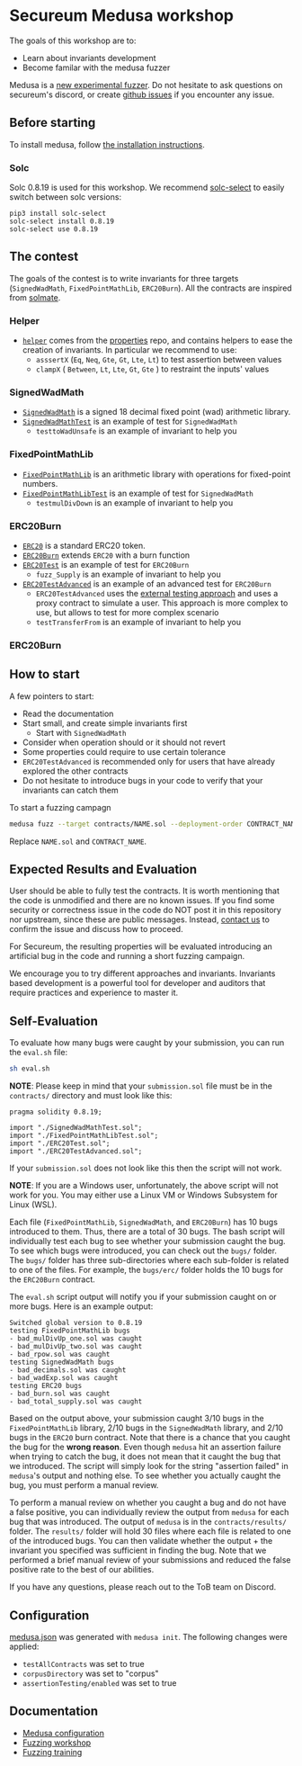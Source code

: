 
# Secureum Medusa workshop

The goals of this workshop are to:
- Learn about invariants development
- Become familar with the medusa fuzzer

Medusa is a [new experimental fuzzer](https://github.com/crytic/medusa). Do not hesitate to ask questions on secureum's discord, or create [github issues](https://github.com/crytic/medusa/issues/new) if you encounter any issue.

## Before starting

To install medusa, follow [the installation instructions](https://github.com/crytic/medusa/#installation).

### Solc

Solc 0.8.19 is used for this workshop. We recommend [solc-select](https://github.com/crytic/solc-select) to easily switch between solc versions:
```
pip3 install solc-select
solc-select install 0.8.19
solc-select use 0.8.19
```

## The contest

The goals of the contest is to write invariants for three targets (`SignedWadMath`, `FixedPointMathLib`, `ERC20Burn`). All the contracts are inspired from [solmate](https://github.com/transmissions11/solmate).


### Helper
- [`helper`](./contracts/helper.sol) comes from the [properties](https://github.com/crytic/properties) repo, and contains helpers to ease the creation of invariants. In particular we recommend to use:
  - `asssertX` (`Eq`, `Neq`, `Gte`, `Gt`, `Lte`, `Lt`) to test assertion between values
  - `clampX` ( `Between`, `Lt`, `Lte`, `Gt`, `Gte` ) to restraint the inputs' values 

### SignedWadMath
- [`SignedWadMath`](./contracts/SignedWadMath.sol) is a signed 18 decimal fixed point (wad) arithmetic library.
- [`SignedWadMathTest`](./contracts/SignedWadMathTest.sol) is an example of test for `SignedWadMath` 
  - `testtoWadUnsafe` is an example of invariant to help you

### FixedPointMathLib
- [`FixedPointMathLib`](./contracts/FixedPointMathLib.sol) is an arithmetic library with operations for fixed-point numbers.
- [`FixedPointMathLibTest`](./contracts/FixedPointMathLibTest.sol) is an example of test for `SignedWadMath` 
  - `testmulDivDown` is an example of invariant to help you

### ERC20Burn
- [`ERC20`](./contracts/ERC20.sol) is a standard ERC20 token.
- [`ERC20Burn`](./contracts/ERC20Burn.sol) extends `ERC20`  with a burn function
- [`ERC20Test`](./contracts/ERC20Test.sol) is an example of test for `ERC20Burn` 
  - `fuzz_Supply` is an example of invariant to help you
- [`ERC20TestAdvanced`](./contracts/ERC20TestAdvanced.sol) is an example of an advanced test for `ERC20Burn` 
   - `ERC20TestAdvanced` uses the [external testing approach](https://secure-contracts.com/program-analysis/echidna/basic/common-testing-approaches.html#external-testing) and uses a proxy contract to simulate a user. This approach is more complex to use, but allows to test for more complex scenario
   - `testTransferFrom`  is an example of invariant to help you

### ERC20Burn


## How to start

A few pointers to start:

- Read the documentation
- Start small, and create simple invariants first
  -  Start with `SignedWadMath`
- Consider when operation should or it should not revert
- Some properties could require to use certain tolerance
-  `ERC20TestAdvanced` is recommended only for users that have already explored the other contracts
- Do not hesitate to introduce bugs in your code to verify that your invariants can catch them


To start a fuzzing campagn
```bash
medusa fuzz --target contracts/NAME.sol --deployment-order CONTRACT_NAME
```
Replace `NAME.sol` and `CONTRACT_NAME`.

## Expected Results and Evaluation

User should be able to fully test the contracts. It is worth mentioning that the code is unmodified and there are no known issues. If you find some security or correctness issue in the code do NOT post it in this repository nor upstream, since these are public messages. Instead, [contact us](mailto:josselin@trailofits.com) to confirm the issue and discuss how to proceed.

For Secureum, the resulting properties will be evaluated introducing an artificial bug in the code and running a short fuzzing campaign.

We encourage you to try different approaches and invariants. Invariants based development is a powerful tool for developer and auditors that require practices and experience to master it. 

## Self-Evaluation

To evaluate how many bugs were caught by your submission, you can run the `eval.sh` file:
```bash
sh eval.sh
```

**NOTE**: Please keep in mind that your `submission.sol` file must be in the `contracts/` directory and must look like this:
```solidity
pragma solidity 0.8.19;

import "./SignedWadMathTest.sol";
import "./FixedPointMathLibTest.sol";
import "./ERC20Test.sol";
import "./ERC20TestAdvanced.sol";
```

If your `submission.sol` does not look like this then the script will not work.

**NOTE**: If you are a Windows user, unfortunately, the above script will not work for you. You may either use a Linux VM or Windows Subsystem for Linux (WSL).

Each file (`FixedPointMathLib`, `SignedWadMath`, and `ERC20Burn`) has 10 bugs introduced to them. Thus, there are a total of 30 bugs. The bash script will individually test each bug to see whether your submission caught the bug. To see which bugs were introduced, you can check out the `bugs/` folder. The `bugs/` folder has three sub-directories where each sub-folder is related to one of the files. For example, the `bugs/erc/` folder holds the 10 bugs for the `ERC20Burn` contract.

The `eval.sh` script output will notify you if your submission caught on or more bugs. Here is an example output:
 ```
 Switched global version to 0.8.19
testing FixedPointMathLib bugs
 - bad_mulDivUp_one.sol was caught
 - bad_mulDivUp_two.sol was caught
 - bad_rpow.sol was caught
testing SignedWadMath bugs
 - bad_decimals.sol was caught
 - bad_wadExp.sol was caught
testing ERC20 bugs
 - bad_burn.sol was caught
 - bad_total_supply.sol was caught
```
 Based on the output above, your submission caught 3/10 bugs in the `FixedPointMathLib` library, 2/10 bugs in the `SignedWadMath` library, and 2/10 bugs in the `ERC20` burn contract. Note that there is a chance that you caught the bug for the **wrong reason**. Even though `medusa` hit an assertion failure when trying to catch the bug, it does not mean that it caught the bug that we introduced. The script will simply look for the string "assertion failed" in `medusa`'s output and nothing else. To see whether you actually caught the bug, you must perform a manual review.

 To perform a manual review on whether you caught a bug and do not have a false positive, you can individually review the output from `medusa` for each bug that was introduced. The output of `medusa` is in the `contracts/results/` folder. The `results/` folder will hold 30 files where each file is related to one of the introduced bugs. You can then validate whether the output + the invariant you specified was sufficient in finding the bug. Note that we performed a brief manual review of your submissions and reduced the false positive rate to the best of our abilities. 

 If you have any questions, please reach out to the ToB team on Discord. 

## Configuration
[medusa.json](./medusa.json) was generated with `medusa init`. The following changes were applied:
- `testAllContracts` was set to true
- `corpusDirectory` was set to "corpus"
- `assertionTesting/enabled` was set to true

## Documentation
- [Medusa configuration](https://github.com/crytic/medusa/wiki/Project-Configuration)
- [Fuzzing workshop](https://www.youtube.com/watch?v=QofNQxW_K08&list=PLciHOL_J7Iwqdja9UH4ZzE8dP1IxtsBXI)
- [Fuzzing training](https://secure-contracts.com/program-analysis/echidna/index.html)
